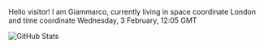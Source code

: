 Hello visitor! I am Giammarco, currently living in space coordinate London and time coordinate Wednesday, 3 February, 12:05 GMT

![GitHub Stats](https://github-readme-stats.vercel.app/api?username=grcasanova)

